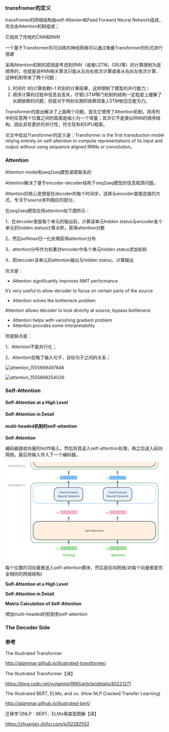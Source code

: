 

### transfromer的定义

transfromer的网络结构由self-Attenion和Feed Forward Neural Network组成，完全由Attention机制组成；

它抛弃了传统的CNN和RNN

一个基于Transformer的可训练的神经网络可以通过堆叠Transformer的形式进行搭建



采用Attention机制的原因是考虑到RNN（或者LSTM，GRU等）的计算限制为是顺序的，也就是说RNN相关算法只能从左向右依次计算或者从右向左依次计算，这种机制带来了两个问题：

1. 时间片 t的计算依赖t-1 时刻的计算结果，这样限制了模型的并行能力；
2. 顺序计算的过程中信息会丢失，尽管LSTM等门机制的结构一定程度上缓解了长期依赖的问题，但是对于特别长期的依赖现象,LSTM依旧无能为力。



Transformer的提出解决了上面两个问题，首先它使用了Attention机制，将序列中的任意两个位置之间的距离是缩小为一个常量；其次它不是类似RNN的顺序结构，因此具有更好的并行性，符合现有的GPU框架。

论文中给出Transformer的定义是：Transformer is the first transduction model relying entirely on self-attention to compute representations of its input and output without using sequence aligned RNNs or convolution。



### Attention

Attention model和seq2seq模型紧密联系的

Attention解决了基于encoder-decoder结构下seq2seq模型的信息瓶颈问题。

Attention的核心思想是在decoder的每个时间步，选择与encoder直接连接的方式，专注于source序列相应的部分。



在seq2seq模型应用attention如下图所示：

1、在decoder里面每个单元的输出前，计算该单元hidden status与encoder各个单元的hidden status计算点积，获得attention分数

2、然后softmax归一化处理获得attention分布

3、attention分布作为权重对encoder中各个单元hidden status求加权和

4、把decoder该单元的attention输出与hidden status，计算输出



优点是：

-  Attention significantly improves NMT performance

It’s very useful to allow decoder to focus on certain parts of the source

-  Attention solves the bottleneck problem

Attention allows decoder to look directly at source; bypass bottleneck

- Attention helps with vanishing gradient problem 
- Attention provides some interpretability 

但是缺点是：

1、Attention不能并行化；

2、Attention忽略了输入句子、目标句子之间的关系；



![attention_1555669497846](./images/attention_1555669497846.jpg)





![attention_1555668254026](./images/attention_1555668254026.jpg)



### **Self-Attention**

#### **Self-Attention at a High Level**

#### **Self-Attention in Detail**

#### multi-headed机制的self-attention



**Self-Attention**

编码器接收向量的list作输入。然后将其送入self-attention处理，再之后送入前向网络，最后将输入传入下一个编码器。

![img](./images/encoder_with_tensors_2.png)

每个位置的词向量被送入self-attention模块，然后是前向网络(对每个向量都是完全相同的网络结构)

**Self-Attention at a High Level**

**Self-Attention in Detail**

**Matrix Calculation of Self-Attention**

增加multi-headed的机制到self-attention



### **The Decoder Side**



### 参考

The Illustrated Transformer

<http://jalammar.github.io/illustrated-transformer/>

The Illustrated Transformer【译】

<https://blog.csdn.net/yujianmin1990/article/details/85221271>





The Illustrated BERT, ELMo, and co. (How NLP Cracked Transfer Learning)

<http://jalammar.github.io/illustrated-bert/>

迁移学习NLP：BERT、ELMo等直观图解【译】

<https://zhuanlan.zhihu.com/p/52282552>

